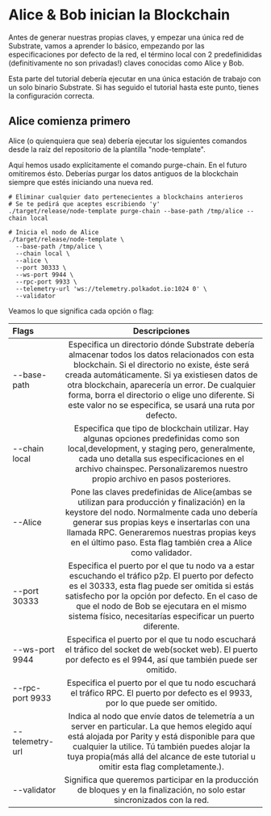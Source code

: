 # Alice & Bob inician la Blockchain

Antes de generar nuestras propias claves, y empezar una única red de Substrate, vamos a aprender lo básico, empezando por las especificaciones por defecto de la red, el término local con 2 predefinididas (definitivamente no son privadas!) claves conocidas como Alice y Bob.

Esta parte del tutorial debería ejecutar en una única estación de trabajo con un solo binario Substrate. Si has seguido el tutorial hasta este punto, tienes la configuración correcta.

## Alice comienza primero

Alice (o quienquiera que sea) debería ejecutar los siguientes comandos desde la raíz del repositorio de la plantilla "node-template".

Aquí hemos usado explícitamente el comando purge-chain. En el futuro omitiremos ésto. Deberías purgar los datos antiguos de la blockchain siempre que estés iniciando una nueva red.

~~~
# Eliminar cualquier dato pertenecientes a blockchains anterieros
# Se te pedirá que aceptes escribiendo 'y'
./target/release/node-template purge-chain --base-path /tmp/alice --chain local
~~~

~~~
# Inicia el nodo de Alice
./target/release/node-template \
  --base-path /tmp/alice \
  --chain local \
  --alice \
  --port 30333 \
  --ws-port 9944 \
  --rpc-port 9933 \
  --telemetry-url 'ws://telemetry.polkadot.io:1024 0' \
  --validator
~~~

Veamos lo que significa cada opción o flag:

| Flags          | Descripciones                                        | 
| :------------- | :---------------------------------------------------:| 
|  --base-path   | Especifica un directorio dónde Substrate debería almacenar todos los datos   relacionados con esta blockchain. Si el directorio no existe, éste será creada automáticamente. Si ya existiesen datos de otra blockchain, aparecería un error. De cualquier forma, borra el directorio o elige uno diferente. Si este valor no se especifica, se usará una ruta por defecto.                                                                | 
| --chain local  | Especifica que tipo de blockchain utilizar. Hay algunas opciones predefinidas como son local,development, y staging pero, generalmente, cada uno detalla sus especificaciones en el archivo chainspec. Personalizaremos nuestro propio archivo en pasos posteriores.                                                             |
| --Alice        | Pone las claves predefinidas de Alice(ambas se utilizan para producción y finalización) en la keystore del nodo. Normalmente cada uno debería generar sus propias keys e insertarlas con una llamada RPC. Generaremos nuestras propias keys en el último paso. Esta flag también crea a Alice como validador.                                    |
| --port 30333   | Especifica el puerto por el que tu nodo va a estar escuchando el tráfico p2p. El puerto por defecto es el 30333, esta flag puede ser omitida si estás satisfecho por la opción por defecto. En el caso de que el nodo de Bob se ejecutara en el mismo sistema físico, necesitarías especificar un puerto diferente.                           |
| --ws-port 9944 | Especifica el puerto por el que tu nodo escuchará el tráfico del socket de web(socket web). El puerto por defecto es el 9944, así que también puede ser omitido.                                                                |
|--rpc-port 9933 | Especifica el puerto por el que tu nodo escuchará el tráfico RPC. El puerto por defecto es el 9933, por lo que puede ser omitido.                   |
| --telemetry-url| Indica al nodo que envíe datos de telemetría a un server en particular. La que hemos elegido aquí está alojada por Parity y está disponible para que cualquier la utilice. Tú también puedes alojar la tuya propia(más allá del alcance de este tutorial u omitir esta flag completamente.).                                                        |
| --validator    | Significa que queremos participar en la producción de bloques y en la finalización, no solo estar sincronizados con la red.                   |
